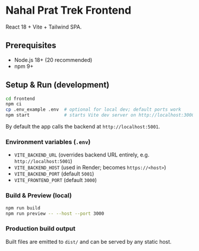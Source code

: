 # Nahal Prat Trek Frontend

React 18 + Vite + Tailwind SPA.

## Prerequisites
- Node.js 18+ (20 recommended)
- npm 9+

## Setup & Run (development)

```bash
cd frontend
npm ci
cp .env_example .env  # optional for local dev; default ports work
npm start             # starts Vite dev server on http://localhost:3000
```

By default the app calls the backend at `http://localhost:5001`.

### Environment variables (`.env`)

- `VITE_BACKEND_URL` (overrides backend URL entirely, e.g. `http://localhost:5001`)
- `VITE_BACKEND_HOST` (used in Render; becomes `https://<host>`)
- `VITE_BACKEND_PORT` (default `5001`)
- `VITE_FRONTEND_PORT` (default `3000`)

### Build & Preview (local)

```bash
npm run build
npm run preview -- --host --port 3000
```

### Production build output

Built files are emitted to `dist/` and can be served by any static host.